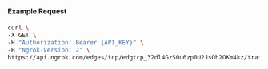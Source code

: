 <!-- Code generated for API Clients. DO NOT EDIT. -->

#### Example Request

```bash
curl \
-X GET \
-H "Authorization: Bearer {API_KEY}" \
-H "Ngrok-Version: 2" \
https://api.ngrok.com/edges/tcp/edgtcp_32dl4GzS0u6zp0U2JsOh2OKm4kz/traffic_policy
```
